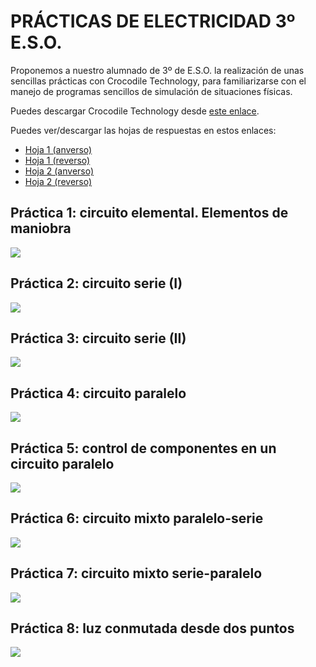 # PRÁCTICAS DE ELECTRICIDAD 3º E.S.O.

Proponemos a nuestro alumnado de 3º de E.S.O. la realización de unas sencillas prácticas con Crocodile Technology, para familiarizarse con el manejo de programas sencillos de simulación de situaciones físicas.

Puedes descargar Crocodile Technology desde [este enlace](https://mega.nz/#!WB9DWJgY!42RwtjEhRjiRDeBIMDXtk3PYmDmsGy_arkmXCMFQyMk).

Puedes ver/descargar las hojas de respuestas en estos enlaces:

- [Hoja 1 (anverso)](h1a.pdf)
- [Hoja 1 (reverso)](h1r.pdf)
- [Hoja 2 (anverso)](h2a.pdf)
- [Hoja 2 (reverso)](h2r.pdf)



## Práctica 1: circuito elemental. Elementos de maniobra

[![](imágenes/p1.png)](p1.pdf "Haz clic para ver la práctica")

## Práctica 2: circuito serie (I)
[![](imágenes/p2.png)](p2.pdf "Haz clic para ver la práctica")

## Práctica 3: circuito serie (II)
[![](imágenes/p3.png)](p3.pdf "Haz clic para ver la práctica")

## Práctica 4: circuito paralelo
[![](imágenes/p4.png)](p4.pdf "Haz clic para ver la práctica")

## Práctica 5: control de componentes en un circuito paralelo
[![](imágenes/p5.png)](p5.pdf "Haz clic para ver la práctica")

## Práctica 6: circuito mixto paralelo-serie
[![](imágenes/p6.png)](p6.pdf "Haz clic para ver la práctica")

## Práctica 7: circuito mixto serie-paralelo
[![](imágenes/p7.png)](p7.pdf "Haz clic para ver la práctica")

## Práctica 8: luz conmutada desde dos puntos
[![](imágenes/p8.png)](p8.pdf "Haz clic para ver la práctica")
